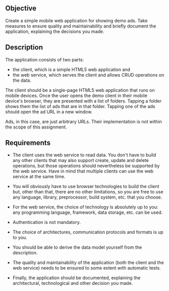 ## Objective

Create a simple mobile web application for showing demo ads. Take measures to ensure quality and maintainability and briefly document the application, explaining the decisions you made.

## Description

The application consists of two parts:

  - the client, which is a simple HTML5 web application and
  - the web service, which serves the client and allows CRUD operations on the data.

The client should be a single-page HTML5 web application that runs on mobile devices. Once the user opens the demo client in their mobile device's browser, they are presented with a list of folders. Tapping a folder shows them the list of ads that are in that folder. Tapping one of the ads should open the ad URL in a new window.

Ads, in this case, are just arbitrary URLs. Their implementation is not within the scope of this assignment.

## Requirements

  - The client uses the web service to read data. You don't have to build any other clients that may also support create, update and delete operations, but those operations should nevertheless be supported by the web service. Have in mind that multiple clients can use the web service at the same time.

  - You will obviously have to use browser technologies to build the client but, other than that, there are no other limitations, so you are free to use any language, library, preprocessor, build system, etc. that you choose.

  - For the web service, the choice of technology is absolutely up to you: any programming language, framework, data storage, etc. can be used.

  - Authentication is not mandatory.

  - The choice of architectures, communication protocols and formats is up to you.

  - You should be able to derive the data model yourself from the description.

  - The quality and maintainability of the application (both the client and the web service) needs to be ensured to some extent with automatic tests.

  - Finally, the application should be documented, explaining the architectural, technological and other decision you made.
